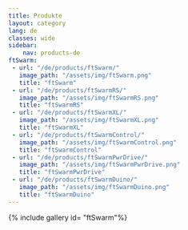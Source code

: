 ```yaml
---
title: Produkte
layout: category
lang: de
classes: wide
sidebar:
    nav: products-de
ftSwarm:
 - url: "/de/products/ftSwarm/"
   image_path: "/assets/img/ftSwarm.png"
   title: "ftSwarm"
 - url: "/de/products/ftSwarmRS/"
   image_path: "/assets/img/ftSwarmRS.png"
   title: "ftSwarmRS"
 - url: "/de/products/ftSwarmXL/"
   image_path: "/assets/img/ftSwarmXL.png"
   title: "ftSwarmXL"
 - url: "/de/products/ftSwarmControl/"
   image_path: "/assets/img/ftSwarmControl.png"
   title: "ftSwarmControl"
 - url: "/de/products/ftSwarmPwrDrive/"
   image_path: "/assets/img/ftSwarmPwrDrive.png"
   title: "ftSwarmPwrDrive"
 - url: "/de/products/ftSwarmDuino/"
   image_path: "/assets/img/ftSwarmDuino.png"
   title: "ftSwarmDuino"
---
```


{% include gallery id= "ftSwarm"%}
